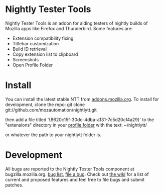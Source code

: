 # Nightly Tester Tools
Nightly Tester Tools is an addon for aiding testers of nightly builds of Mozilla apps like Firefox and Thunderbird. Some features are:

* Extension compatibility fixing
* Titlebar customization
* Build ID retrieval
* Copy extension list to clipboard
* Screenshots
* Open Profile Folder

# Install
You can install the latest stable NTT from [addons.mozilla.org](https://addons.mozilla.org/en-US/firefox/addon/6543/). To install for development, clone the repo:
	git clone git://github.com/mozautomation/nightlytt.git

then add a file titled '{8620c15f-30dc-4dba-a131-7c5d20cf4a29}' to the "extensions" directory in your [profile folder](http://kb.mozillazine.org/Profile_folder) with the text:
	~/nightlytt/

or whatever the path to your nightlytt folder is.

# Development
All bugs are reported to the Nightly Tester Tools component at bugzilla.mozilla.org. [bug list](https://bugzilla.mozilla.org/buglist.cgi?classification=Components&query_format=advanced&component=Nightly%20Tester%20Tools&product=Testing), [file a bug](https://bugzilla.mozilla.org/enter_bug.cgi?product=Testing&component=Nightly%20Tester%20Tools). Check out [the wiki](https://wiki.mozilla.org/Auto-tools/Projects/NightlyTesterTools) for a list of current and proposed features and feel free to file bugs and submit patches.